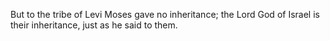 But to the tribe of Levi Moses gave no inheritance; the Lord God of Israel is their inheritance, just as he said to them.
